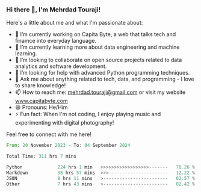 ### Hi there 👋, I'm Mehrdad Touraji!


Here's a little about me and what I'm passionate about:

- 🔭 I’m currently working on Capita Byte, a web that talks tech and finamce into everyday language.
- 🌱 I’m currently learning more about data engineering and machine learning.
- 👯 I’m looking to collaborate on open source projects related to data analytics and software development.
- 🤔 I’m looking for help with advanced Python programming techniques.
- 💬 Ask me about anything related to tech, data, and programming - I love to share knowledge!
- 📫 How to reach me: mehrdad.touraji@gmail.com or visit my website www.capitabyte.com
- 😄 Pronouns: He/Him
- ⚡ Fun fact: When I'm not coding, I enjoy playing music and experimenting with digital photography!

Feel free to connect with me here!


<!--START_SECTION:waka-->

```rust
From: 20 November 2023 - To: 04 September 2024

Total Time: 311 hrs 7 mins

Python             224 hrs 1 min   >>>>>>>>>>>>>>>>>>-------   70.26 %
Markdown           38 hrs 57 mins  >>>----------------------   12.22 %
JSON               8 hrs 11 mins   >------------------------   02.57 %
Other              7 hrs 43 mins   >------------------------   02.42 %
```

<!--END_SECTION:waka-->
